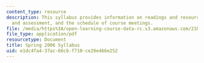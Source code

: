 ```yaml
---
content_type: resource
description: This syllabus provides information on readings and resources, assignments
  and assessment, and the schedule of course meetings.
file: /media/https%3A/open-learning-course-data-rc.s3.amazonaws.com/21h-405j-the-ancient-city-spring-2005/e1dc4fa437ac66cbf710ce29e466e252_MIT21H_405Js05_sylls06.pdf
file_type: application/pdf
resourcetype: Document
title: Spring 2006 Syllabus
uid: e1dc4fa4-37ac-66cb-f710-ce29e466e252
---
```


